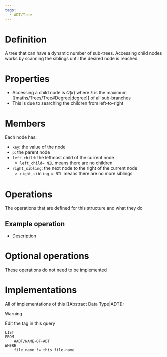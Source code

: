 ```yaml
---
tags:
  - ADT/Tree
---
```


# Definition
A tree that can have a dynamic number of sub-trees. Accessing child nodes works by scanning the siblings until the desired node is reached

# Properties
- Accessing a child node is $O(k)$ where $k$ is the maximum [[maths/Trees/Tree#Degree|degree]] of all sub-branches
- This is due to searching the children from left-to-right 

# Members
Each node has:
- `key`: the value of the node
- `p`: the parent node
- `left_child`: the leftmost child of the current node
	- `left_child= NIL` means there are no children
- `right_sibling`: the next node to the right of the current node
	- `right_sibling = NIL` means there are no more siblings

# Operations
The operations that are defined for this structure and what they do

## Example operation
- Description


# Optional operations
These operations do not need to be implemented

# Implementations
All of implementations of this [[Abstract Data Type|ADT]]:

> [!WARNING]
> Edit the tag in this query
```dataview
LIST
FROM
	#ADT/NAME-OF-ADT 
WHERE
	file.name != this.file.name
```